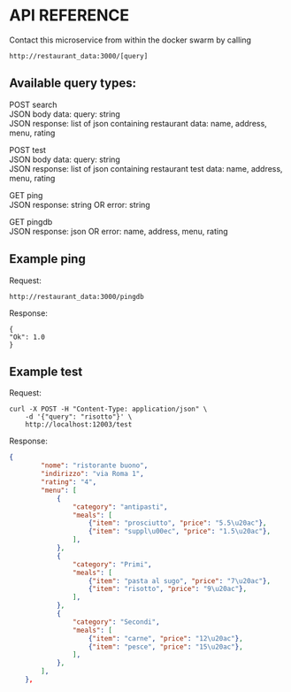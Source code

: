 # API REFERENCE

Contact this microservice from within the docker swarm by
calling

`
http://restaurant_data:3000/[query]
`

## Available query types:

POST search\
JSON body data: query: string\
JSON response: list of json containing restaurant data: name, address, menu, rating


POST test\
JSON body data: query: string\
JSON response: list of json containing restaurant test data: name, address, menu, rating

GET ping\
JSON response: string OR error: string

GET pingdb\
JSON response: json OR error: name, address, menu, rating


## Example ping

Request:

`
http://restaurant_data:3000/pingdb
`

Response: 
```
{
"Ok": 1.0
}
```

## Example test 

Request:
```
curl -X POST -H "Content-Type: application/json" \
    -d '{"query": "risotto"}' \
    http://localhost:12003/test
```

Response: 

```json
{
        "nome": "ristorante buono",
        "indirizzo": "via Roma 1",
        "rating": "4",
        "menu": [
            {
                "category": "antipasti",
                "meals": [
                    {"item": "prosciutto", "price": "5.5\u20ac"},
                    {"item": "suppl\u00ec", "price": "1.5\u20ac"},
                ],
            },
            {
                "category": "Primi",
                "meals": [
                    {"item": "pasta al sugo", "price": "7\u20ac"},
                    {"item": "risotto", "price": "9\u20ac"},
                ],
            },
            {
                "category": "Secondi",
                "meals": [
                    {"item": "carne", "price": "12\u20ac"},
                    {"item": "pesce", "price": "15\u20ac"},
                ],
            },
        ],
    },
```
